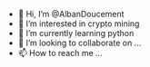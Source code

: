 - 👋 Hi, I’m @AlbanDoucement
- 👀 I’m interested in crypto mining
- 🌱 I’m currently learning python
- 💞️ I’m looking to collaborate on ...
- 📫 How to reach me ...

<!---
AlbanDoucement/AlbanDoucement is a ✨ special ✨ repository because its `README.md` (this file) appears on your GitHub profile.
You can click the Preview link to take a look at your changes.
--->
